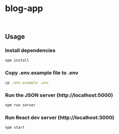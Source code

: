 # blog-app <br/><br/>

## Usage

### Install dependencies <br/>
```js
npm install
```
### Copy .env.example file to .env
```js
cp .env.example .env
```
### Run the JSON server (http://localhost:5000)
```js
npm run server
```
### Run React dev server (http://localhost:3000)<br/>
```js
npm start
```
